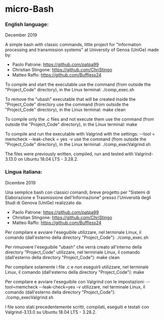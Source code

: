 # micro-Bash

### English language:

December 2019

A simple bash with classic commands, little project for "Information processing and transmission systems" at University of Genoa (UniGe) made by:
 - Paolo Patrone: https://github.com/patpa99
 - Christian Stingone: https://github.com/ChriStingo
 - Matteo Raffo: https://github.com/Buffless24

To compile and start the executable use the command (from outside the "Project_Code" directory), in the Linux terminal: ./comp_exec.sh

To remove the "ubash" executable that will be created inside the "Project_Code" directory use the command (from outside the "Project_Code" directory), in the Linux terminal: make clean

To compile only the .c files and not execute them use the command (from outside the "Project_Code" directory), in the Linux terminal: make

To compile and run the executable with Valgrind with the settings: --tool = memcheck --leak-check = yes -v use the command (from outside the "Project_Code" directory), in the Linux terminal: ./comp_execValgrind.sh

The files were previously written, compiled, run and tested with Valgrind-3.13.0 on Ubuntu 18.04 LTS - 3.28.2.


### Lingua italiana:

Dicembre 2019

Una semplice bash con classici comandi, breve progetto per "Sistemi di Elaborazione e Trasmissione dell'Informazione" presso l'Università degli Studi di Genova (UniGe) realizzato da:
 - Paolo Patrone: https://github.com/patpa99
 - Christian Stingone: https://github.com/ChriStingo
 - Matteo Raffo: https://github.com/Buffless24

Per compilare e avviare l'eseguibile utilizzare, nel terminale Linux, il comando (dall'esterno della directory "Project_Code"): ./comp_exec.sh

Per rimuovere l'eseguibile "ubash" che verrà creato all'interno della directory "Project_Code" utilizzare, nel terminale Linux, il comando (dall'esterno della directory "Project_Code"): make clean

Per compilare solamente i file .c e non eseguirli utilizzare, nel terminale Linux, il comando (dall'esterno della directory "Project_Code"): make

Per compilare e avviare l'eseguibile con Valgrind con le impostazioni: --tool=memcheck --leak-check=yes -v utilizzare, nel terminale Linux, il comando (dall'esterno della directory "Project_Code"): ./comp_execValgrind.sh

I file sono stati precedentemente scritti, compilati, eseguiti e testati con Valgrind-3.13.0 su Ubuntu 18.04 LTS - 3.28.2.
